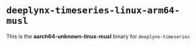 # `deeplynx-timeseries-linux-arm64-musl`

This is the **aarch64-unknown-linux-musl** binary for `deeplynx-timeseries`
